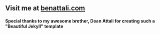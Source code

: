 ## Visit me at [benattali.com](benattali.com)

#### Special thanks to my awesome brother, Dean Attali for creating such a "Beautiful Jekyll" template
